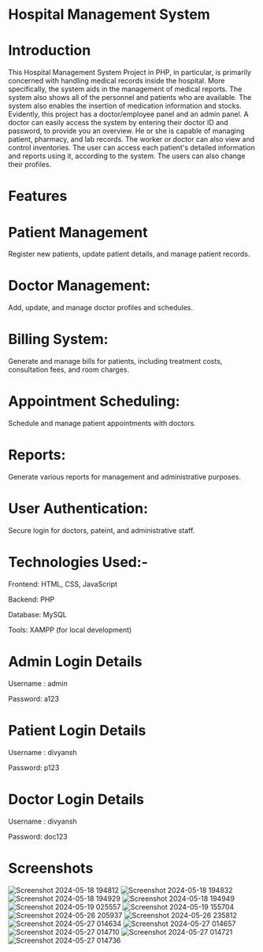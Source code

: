 
# Hospital Management System

# Introduction

This Hospital Management System Project in PHP, in particular, is primarily concerned with handling medical records inside the hospital. More specifically, the system aids in the management of medical reports. The system also shows all of the personnel and patients who are available. The system also enables the insertion of medication information and stocks. Evidently, this project has a doctor/employee panel and an admin panel. A doctor can easily access the system by entering their doctor ID and password, to provide you an overview. He or she is capable of managing patient, pharmacy, and lab records. The worker or doctor can also view and control inventories. The user can access each patient's detailed information and reports using it, according to the system. The users can also change their profiles.

# Features 

# Patient Management 
Register new patients, update patient details, and manage patient records.

# Doctor Management: 
Add, update, and manage doctor profiles and schedules.

# Billing System: 
Generate and manage bills for patients, including treatment costs, consultation fees, and room charges.

# Appointment Scheduling:
 Schedule and manage patient appointments with doctors.

# Reports:
 Generate various reports for management and administrative purposes.

# User Authentication: 
Secure login for doctors, pateint, and administrative staff.

# Technologies Used:-

Frontend: HTML, CSS, JavaScript

Backend: PHP

Database: MySQL

Tools: XAMPP (for local development)


# Admin Login Details

Username : admin

Password: a123

# Patient Login Details

Username : divyansh

Password: p123

# Doctor Login Details

Username : divyansh

Password: doc123

# Screenshots
![Screenshot 2024-05-18 194812](https://github.com/user-attachments/assets/8c2e3613-96e0-43e1-a5a8-6c83b153466a)
![Screenshot 2024-05-18 194832](https://github.com/user-attachments/assets/a04e0ee3-911b-46de-b2af-b183ce40a0f4)
![Screenshot 2024-05-18 194929](https://github.com/user-attachments/assets/3d9d3ea3-6f31-4f6e-85e0-797089360d83)
![Screenshot 2024-05-18 194949](https://github.com/user-attachments/assets/d3f67534-01d7-4b19-aed3-5bd3f10e7827)
![Screenshot 2024-05-19 025557](https://github.com/user-attachments/assets/86f840bd-409c-4a6e-a627-cb1a589cc3c5)
![Screenshot 2024-05-19 155704](https://github.com/user-attachments/assets/b01bf64a-19b0-41f8-b752-6d36bd06e211)
![Screenshot 2024-05-26 205937](https://github.com/user-attachments/assets/766f6241-e722-4824-8045-725a42a1b97a)
![Screenshot 2024-05-26 235812](https://github.com/user-attachments/assets/4ecb7669-15ab-447a-99a8-c716d8f45c42)
![Screenshot 2024-05-27 014634](https://github.com/user-attachments/assets/f9cf74d2-af35-4289-abab-8bce7f7bb98f)
![Screenshot 2024-05-27 014657](https://github.com/user-attachments/assets/63abac62-3514-473a-914c-e4b4f298cf96)
![Screenshot 2024-05-27 014710](https://github.com/user-attachments/assets/c11ecfa8-1e01-4087-95d2-64bd357c1cb4)
![Screenshot 2024-05-27 014721](https://github.com/user-attachments/assets/bb93548e-5988-48cf-95ac-b4eb7aaf83b0)
![Screenshot 2024-05-27 014736](https://github.com/user-attachments/assets/fa0bfcfe-825e-479d-9fe7-74db93ab71c2)

